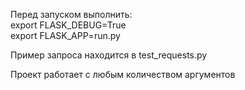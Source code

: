 Перед запуском выполнить:  
export FLASK_DEBUG=True  
export FLASK_APP=run.py  

Пример запроса находится в test_requests.py

Проект работает с любым количеством аргументов  
